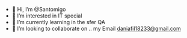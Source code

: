 - 👋 Hi, I’m @Santomigo
- 👀 I’m interested in  IT special
- 🌱 I’m currently learning  in the sfer QA 
- 💞️ I’m looking to collaborate on ..
 my Email daniafil18233@gmail.com
<!---
Santomigo/Santomigo is a ✨ special ✨ repository because its `README.md` (this file) appears on your GitHub profile.
You can click the Preview link to take a look at your changes.
--->
